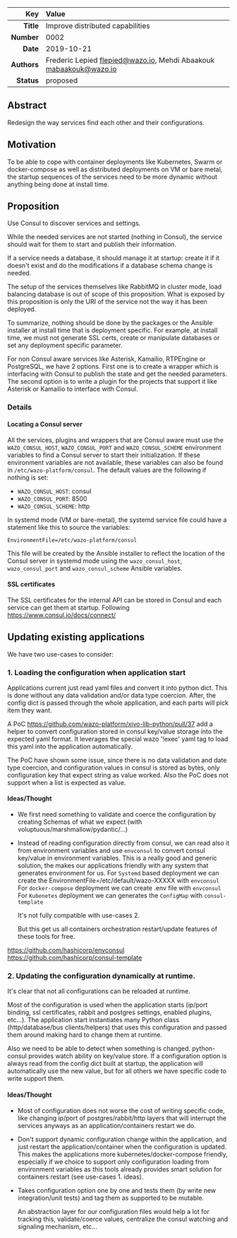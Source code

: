 | Key | Value |
| ---: | :--- |
| **Title** | Improve distributed capabilities |
| **Number** | 0002 |
| **Date** | 2019-10-21 |
| **Authors** | Frederic Lepied <flepied@wazo.io>, Mehdi Abaakouk <mabaakouk@wazo.io> |
| **Status** | proposed |

## Abstract

Redesign the way services find each other and their configurations.

## Motivation

To be able to cope with container deployments like Kubernetes, Swarm
or docker-compose as well as distributed deployments on VM or bare
metal, the startup sequences of the services need to be more dynamic
without anything being done at install time.

## Proposition

Use Consul to discover services and settings.

While the needed services are not started (nothing in Consul), the
service should wait for them to start and publish their information.

If a service needs a database, it should manage it at startup: create
it if it doesn't exist and do the modifications if a database schema
change is needed.

The setup of the services themselves like RabbitMQ in cluster mode,
load balancing database is out of scope of this proposition. What is
exposed by this proposition is only the URI of the service not the way
it has been deployed.

To summarize, nothing should be done by the packages or the Ansible
installer at install time that is deployment specific. For example, at
install time, we must not generate SSL certs, create or manipulate
databases or set any deployment specific parameter.

For non Consul aware services like Asterisk, Kamailio, RTPEngine or
PostgreSQL, we have 2 options. First one is to create a wrapper which
is interfacing with Consul to publish the state and get the needed
parameters. The second option is to write a plugin for the projects
that support it like Asterisk or Kamailio to interface with Consul.

### Details

#### Locating a Consul server

All the services, plugins and wrappers that are Consul aware must use
the `WAZO_CONSUL_HOST`, `WAZO_CONSUL_PORT` and `WAZO_CONSUL_SCHEME`
environment variables to find a Consul server to start their
initialization. If these environment variables are not available,
these variables can also be found in `/etc/wazo-platform/consul`. The
default values are the following if nothing is set:

* `WAZO_CONSUL_HOST`: consul
* `WAZO_CONSUL_PORT`: 8500
* `WAZO_CONSUL_SCHEME`: http

In systemd mode (VM or bare-metal), the systemd service file could have
a statement like this to source the variables:

```
EnvironmentFile=/etc/wazo-platform/consul
```

This file will be created by the Ansible installer to reflect the
location of the Consul server in systemd mode using the
`wazo_consul_host`, `wazo_consul_port` and `wazo_consul_scheme`
Ansible variables.

#### SSL certificates

The SSL certificates for the internal API can be stored in Consul and
each service can get them at startup. Following
https://www.consul.io/docs/connect/


## Updating existing applications

We have two use-cases to consider:

### 1. Loading the configuration when application start

Applications current just read yaml files and convert it into python dict.
This is done without any data validation and/or data type coercion.
After, the config dict is passed through the whole application, and each parts
will pick item they want.

A PoC https://github.com/wazo-platform/xivo-lib-python/pull/37 add a helper to
convert configuration stored in consul key/value storage into the expected yaml
format. It leverages the special wazo '!exec' yaml tag to load this yaml into
the application automatically.

The PoC have shown some issue, since there is no data validation and date type
coercion, and configuration values in consul is stored as bytes, only
configuration key that expect string as value worked.
Also the PoC does not support when a list is expected as value.

#### Ideas/Thought

* We first need something to validate and coerce the configuration by creating
  Schemas of what we expect (with voluptuous/marshmallow/pydantic/...)

* Instead of reading configuration directly from consul, we can read also it
  from environment variables and use `envconsul` to convert consul key/value in
  environment variables.
  This is a really good and generic solution, the makes our applications
  friendly with any system that generates environment for us.
  For `Systemd` based deployment we can create the EnvironmentFile=/etc/default/wazo-XXXXX with `envconsul`
  For `docker-compose` deployment we can create .env file with `envconsul`
  For `Kubenetes` deployment we can generates the `ConfigMap` with `consul-template`

  It's not fully compatible with use-cases 2.

  But this get us all containers orchestration restart/update features of these
  tools for free.

https://github.com/hashicorp/envconsul
https://github.com/hashicorp/consul-template

### 2. Updating the configuration dynamically at runtime.

It's clear that not all configurations can be reloaded at runtime.

Most of the configuration is used when the application starts (ip/port binding,
ssl certificates, rabbit and postgres settings, enabled plugins, etc...).
The application start instantiates many Python class (http/database/bus
clients/helpers) that uses this configuration and passed them around making
hard to change them at runtime.

Also we need to be able to detect when something is changed. python-consul
provides watch ability on key/value store.
If a configuration option is always read from the config dict built at startup,
the application will automatically use the new value, but for all others we
have specific code to write support them.

#### Ideas/Thought

* Most of configuration does not worse the cost of writing specific code, like
  changing ip/port of postgres/rabbit/http layers that will interrupt the
  services anyways as an application/containers restart we do.

* Don't support dynamic configuration change within the application, and just
  restart the application/container when the configuration is updated. This
  makes the applications more kubernetes/docker-compose friendly, especially if
  we choice to support only configuration loading from environment variables as
  this tools already provides smart solution for containers restart (see
  use-cases 1. ideas).

* Takes configuration option one by one and tests them (by write new
  integration/unit tests) and tag them as supported to be mutable.

  An abstraction layer for our configuration files would help a lot for
  tracking this, validate/coerce values, centralize the consul watching and
  signaling mechanism, etc...
